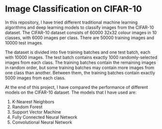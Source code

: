 # Image Classification on CIFAR-10

In this repository, I have tried different traditional machine learning algorithms and deep learning models to classify images from the CIFAR-10 dataset. The CIFAR-10 dataset consists of 60000 32x32 colour images in 10 classes, with 6000 images per class. There are 50000 training images and 10000 test images. 

The dataset is divided into five training batches and one test batch, each with 10000 images. The test batch contains exactly 1000 randomly-selected images from each class. The training batches contain the remaining images in random order, but some training batches may contain more images from one class than another. Between them, the training batches contain exactly 5000 images from each class.

At the end of this project, I have compared the performance of different models on the CIFAR-10 dataset. The models that I have used are:

1. K-Nearest Neighbors
2. Random Forest
3. Support Vector Machine
4. Fully Connected Neural Network
5. Convolutional Neural Network
